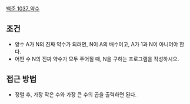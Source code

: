 
[백준 1037_약수](https://www.acmicpc.net/problem/1037)



## 조건

- 양수 A가 N의 진짜 약수가 되려면, N이 A의 배수이고, A가 1과 N이 아니어야 한다. 
- 어떤 수 N의 진짜 약수가 모두 주어질 때, N을 구하는 프로그램을 작성하시오.


## 접근 방법

- 정렬 후, 가장 작은 수와 가장 큰 수의 곱을 출력하면 된다.


